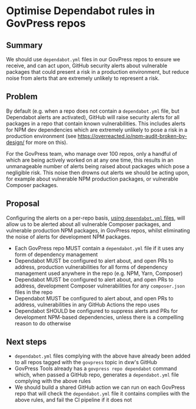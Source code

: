 # Optimise Dependabot rules in GovPress repos

## Summary

We should use `dependabot.yml` files in our GovPress repos to ensure we receive,
and can act upon, GitHub security alerts about vulnerable packages that could
present a risk in a production environment, but reduce noise from alerts that
are extremely unlikely to represent a risk.

## Problem

By default (e.g. when a repo does not contain a `dependabot.yml` file, but
Dependabot alerts are activated), GitHub will raise security alerts for all
packages in a repo that contain known vulnerabilities. This includes alerts for
NPM dev dependencies which are extremely unlikely to pose a risk in a production
environment (see https://overreacted.io/npm-audit-broken-by-design/ for more on
this).

For the GovPress team, who manage over 100 repos, only a handful of which are
being actively worked on at any one time, this results in an unmanageable number
of alerts being raised about packages which pose a negligible risk. This noise
then drowns out alerts we should be acting upon, for example about vulnerable
NPM production packages, or vulnerable Composer packages.

## Proposal

Configuring the alerts on a per-repo basis,
[using `dependabot.yml` files](https://docs.github.com/en/code-security/supply-chain-security/keeping-your-dependencies-updated-automatically/configuration-options-for-dependency-updates),
will allow us to be alerted about all vulnerable Composer packages, and
vulnerable production NPM packages, in GovPress repos, whilst eliminating the
noise of alerts for development NPM packages.

- Each GovPress repo MUST contain a `dependabot.yml` file if it uses any form of
  dependency management
- Dependabot MUST be configured to alert about, and open PRs to address,
  production vulnerabilities for all forms of dependency management used
  anywhere in the repo (e.g. NPM, Yarn, Composer)
- Dependabot MUST be configured to alert about, and open PRs to address,
  development Composer vulnerabilities for any `composer.json` files in the repo
- Dependabot MUST be configured to alert about, and open PRs to address,
  vulnerabilities in any GitHub Actions the repo uses
- Dependabot SHOULD be configured to suppress alerts and PRs for development
  NPM-based dependencies, unless there is a compelling reason to do otherwise

## Next steps

- `dependabot.yml` files complying with the above have already been added to all
  repos tagged with the `govpress` topic in dxw's GitHub
- GovPress Tools already has a `govpress repo dependabot` command which, when
  passed a GitHub repo, generates a `dependabot.yml` file complying with the
  above rules
- We should build a shared GitHub action we can run on each GovPress repo that
  will check the `dependabot.yml` file it contains complies with the above
  rules, and fail the CI pipeline if it does not
